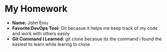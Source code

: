 # My Homework

- **Name:** John Eniu
- **Favorite DevOps Tool:** Git becasue it helps me keep track of my code and work with others easily
- **Git Command I Learned:** git clone becasue its the command i found the easiest to learn while learing to clone

